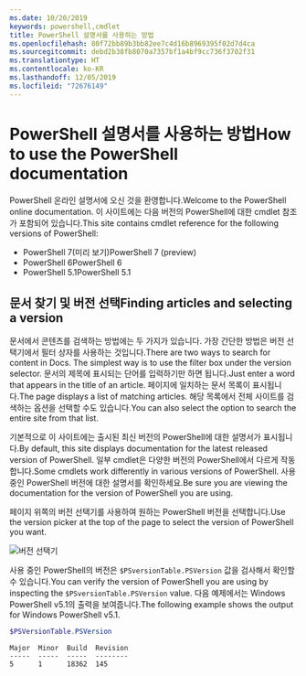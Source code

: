 ```yaml
---
ms.date: 10/20/2019
keywords: powershell,cmdlet
title: PowerShell 설명서를 사용하는 방법
ms.openlocfilehash: 80f72bb89b3bb82ee7c4d16b8969395f02d7d4ca
ms.sourcegitcommit: debd2b38fb8070a7357bf1a4bf9cc736f3702f31
ms.translationtype: HT
ms.contentlocale: ko-KR
ms.lasthandoff: 12/05/2019
ms.locfileid: "72676149"
---
```

# <a name="how-to-use-the-powershell-documentation"></a><span data-ttu-id="939f7-103">PowerShell 설명서를 사용하는 방법</span><span class="sxs-lookup"><span data-stu-id="939f7-103">How to use the PowerShell documentation</span></span>

<span data-ttu-id="939f7-104">PowerShell 온라인 설명서에 오신 것을 환영합니다.</span><span class="sxs-lookup"><span data-stu-id="939f7-104">Welcome to the PowerShell online documentation.</span></span> <span data-ttu-id="939f7-105">이 사이트에는 다음 버전의 PowerShell에 대한 cmdlet 참조가 포함되어 있습니다.</span><span class="sxs-lookup"><span data-stu-id="939f7-105">This site contains cmdlet reference for the following versions of PowerShell:</span></span>

- <span data-ttu-id="939f7-106">PowerShell 7(미리 보기)</span><span class="sxs-lookup"><span data-stu-id="939f7-106">PowerShell 7 (preview)</span></span>
- <span data-ttu-id="939f7-107">PowerShell 6</span><span class="sxs-lookup"><span data-stu-id="939f7-107">PowerShell 6</span></span>
- <span data-ttu-id="939f7-108">PowerShell 5.1</span><span class="sxs-lookup"><span data-stu-id="939f7-108">PowerShell 5.1</span></span>

## <a name="finding-articles-and-selecting-a-version"></a><span data-ttu-id="939f7-109">문서 찾기 및 버전 선택</span><span class="sxs-lookup"><span data-stu-id="939f7-109">Finding articles and selecting a version</span></span>

<span data-ttu-id="939f7-110">문서에서 콘텐츠를 검색하는 방법에는 두 가지가 있습니다. 가장 간단한 방법은 버전 선택기에서 필터 상자를 사용하는 것입니다.</span><span class="sxs-lookup"><span data-stu-id="939f7-110">There are two ways to search for content in Docs. The simplest way is to use the filter box under the version selector.</span></span> <span data-ttu-id="939f7-111">문서의 제목에 표시되는 단어를 입력하기만 하면 됩니다.</span><span class="sxs-lookup"><span data-stu-id="939f7-111">Just enter a word that appears in the title of an article.</span></span> <span data-ttu-id="939f7-112">페이지에 일치하는 문서 목록이 표시됩니다.</span><span class="sxs-lookup"><span data-stu-id="939f7-112">The page displays a list of matching articles.</span></span> <span data-ttu-id="939f7-113">해당 목록에서 전체 사이트를 검색하는 옵션을 선택할 수도 있습니다.</span><span class="sxs-lookup"><span data-stu-id="939f7-113">You can also select the option to search the entire site from that list.</span></span>

<span data-ttu-id="939f7-114">기본적으로 이 사이트에는 출시된 최신 버전의 PowerShell에 대한 설명서가 표시됩니다.</span><span class="sxs-lookup"><span data-stu-id="939f7-114">By default, this site displays documentation for the latest released version of PowerShell.</span></span> <span data-ttu-id="939f7-115">일부 cmdlet은 다양한 버전의 PowerShell에서 다르게 작동합니다.</span><span class="sxs-lookup"><span data-stu-id="939f7-115">Some cmdlets work differently in various versions of PowerShell.</span></span> <span data-ttu-id="939f7-116">사용 중인 PowerShell 버전에 대한 설명서를 확인하세요.</span><span class="sxs-lookup"><span data-stu-id="939f7-116">Be sure you are viewing the documentation for the version of PowerShell you are using.</span></span>

<span data-ttu-id="939f7-117">페이지 위쪽의 버전 선택기를 사용하여 원하는 PowerShell 버전을 선택합니다.</span><span class="sxs-lookup"><span data-stu-id="939f7-117">Use the version picker at the top of the page to select the version of PowerShell you want.</span></span>

![버전 선택기](images/how-to-use-docs/version-search.gif)

<span data-ttu-id="939f7-119">사용 중인 PowerShell의 버전은 `$PSversionTable.PSVersion` 값을 검사해서 확인할 수 있습니다.</span><span class="sxs-lookup"><span data-stu-id="939f7-119">You can verify the version of PowerShell you are using by inspecting the `$PSversionTable.PSVersion` value.</span></span> <span data-ttu-id="939f7-120">다음 예제에서는 Windows PowerShell v5.1의 출력을 보여줍니다.</span><span class="sxs-lookup"><span data-stu-id="939f7-120">The following example shows the output for Windows PowerShell v5.1.</span></span>

```powershell
$PSVersionTable.PSVersion
```

```Output
Major  Minor  Build  Revision
-----  -----  -----  --------
5      1      18362  145
```
